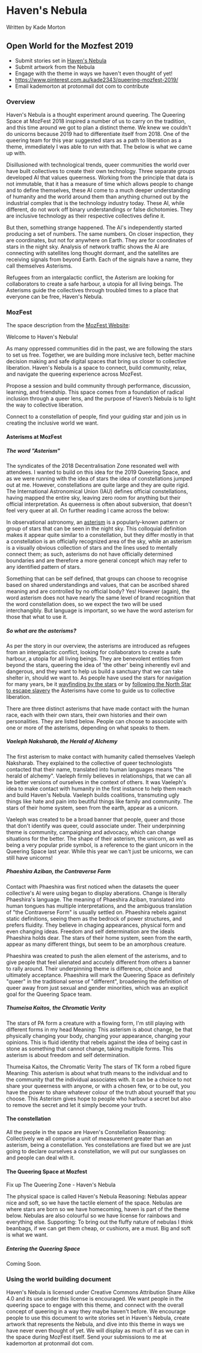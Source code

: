 # Haven's Nebula

Written by Kade Morton

## Open World for the Mozfest 2019
* Submit stories set in [Haven's Nebula]()
* Submit artwork from the Nebula
* Engage with the theme in ways we haven't even thought of yet!
* https://www.pinterest.com.au/kade2343/queering-mozfest-2019/
* Email kademorton at protonmail dot com to contribute

### Overview
Haven's Nebula is a thought experiment around queering. The Queering Space at MozFest 2018 inspired a number of us to carry on the tradition, and this time around we got to plan a distinct theme. We knew we couldn't do unicorns because 2019 had to differentiate itself from 2018. One of the queering team for this year suggested stars as a path to liberation as a theme, immediately I was able to run with that. The below is what we came up with.

Disillusioned with technological trends, queer communities the world over have built collectives to create their own technology. Three separate groups developed AI that values queerness. Working from the principle that data is not immutable, that it has a measure of time which allows people to change and to define themselves, these AI come to a much deeper understanding of humanity and the world around them than anything churned out by the industrial complex that is the technology industry today. These AI, while different, do not work off binary understandings or false dichotomies. They are inclusive technology as their respective collectives define it. 

But then, something strange happened. The AI's independently started producing a set of numbers. The same numbers. On closer inspection, they are coordinates, but not for anywhere on Earth. They are for coordinates of stars in the night sky. Analysis of network traffic shows the AI are connecting with satellites long thought dormant, and the satellites are receiving signals from beyond Earth. Each of the signals have a name, they call themselves Asterisms. 

Refugees from an intergalactic conflict, the Asterism are looking for collaborators to create a safe harbour, a utopia for all living beings. The Asterisms guide the collectives through troubled times to a place that everyone can be free, Haven's Nebula.

### MozFest

The space description from the [MozFest Website](https://www.mozillafestival.org/en/spaces/queering/):

Welcome to Haven's Nebula!

As many oppressed communities did in the past, we are following the stars to set us free. Together, we are building more inclusive tech, better machine decision making and safe digital spaces that bring us closer to collective liberation. Haven's Nebula is a space to connect, build community, relax, and navigate the queering experience across MozFest.

Propose a session and build community through performance, discussion, learning, and friendship. This space comes from a foundation of radical inclusion through a queer lens, and the purpose of Haven’s Nebula is to light the way to collective liberation.

Connect to a constellation of people, find your guiding star and join us in creating the inclusive world we want.

#### Asterisms at MozFest

##### The word "Asterism"

The syndicates of the 2018 Decentralisation Zone resonated well with attendees. I wanted to build on this idea for the 2019 Queering Space, and as we were running with the idea of stars the idea of constellations jumped out at me. However, constellations are quite large and they are quite rigid. The International Astronomical Union (IAU) defines official constellations, having mapped the entire sky, leaving zero room for anything but their official interpretation. As queerness is often about subversion, that doesn't feel very queer at all. On further reading I came across the below:

In observational astronomy, an [asterism](https://en.wikipedia.org/wiki/Asterism_%28astronomy%29) is a popularly-known pattern or group of stars that can be seen in the night sky. This colloquial definition makes it appear quite similar to a constellation, but they differ mostly in that a constellation is an officially recognized area of the sky, while an asterism is a visually obvious collection of stars and the lines used to mentally connect them; as such, asterisms do not have officially determined boundaries and are therefore a more general concept which may refer to any identified pattern of stars. 

Something that can be self defined, that groups can choose to recognise based on shared understandings and values, that can be ascribed shared meaning and are controlled by no official body? Yes! However (again), the word asterism does not have nearly the same level of brand recognition that the word constellation does, so we expect the two will be used interchangibly. But language is important, so we have the word asterism for those that what to use it.

##### So what are the asterisms?

As per the story in our overview, the asterisms are introduced as refugees from an intergalactic conflict, looking for collaborators to create a safe harbour, a utopia for all living beings. They are benevolent entities from beyond the stars, queering the idea of 'the other' being inherently evil and dangerous, and they want to help us build a sanctuary that we can take shelter in, should we want to. As people have used the stars for navigation for many years, be it [wayfinding by the stars](https://en.wikipedia.org/wiki/Polynesian_navigation#Navigation_by_the_stars) or by [following the North Star to escape slavery](https://www.voanews.com/a/escaped-slaves-followed-the-north-star-to-freedom-in-northern-states-and-canada-84249287/162640.html) the Asterisms have come to guide us to collective liberation. 

There are three distinct asterisms that have made contact with the human race, each with their own stars, their own histories and their own personalities. They are listed below. People can choose to associate with one or more of the asterisms, depending on what speaks to them.

##### Vaeleph Naksharab, the Herald of Alchemy
The first asterism to make contact with humanity called themselves Vaeleph Naksharab. They explained to the collective of queer technologists contacted that their name, translated into human languages means "the herald of alchemy". Vaeleph firmly believes in relationships, that we can all be better versions of ourselves in the context of others. It was Vaeleph's idea to make contact with humanity in the first instance to help them reach and build Haven's Nebula. Vaeleph builds coalitions, transmuting ugly things like hate and pain into beutiful things like family and community. The stars of their home system, seen from the earth, appear as a unicorn.

Vaeleph was created to be a broad banner that people, queer and those that don't identify was queer, could associate under. Their underpinning theme is community, campaigning and advocacy, which can change situations for the better. The shape of their asterism, the unicorn, as well as being a very popular pride symbol, is a reference to the giant unicorn in the Queering Space last year. While this year we can't just be unicorns, we can still have unicorns!

##### Phaeshira Aziban, the Contraverse Form
Contact with Phaeshira was first noticed when the datasets the queer collective's AI were using began to display aberations. Change is literally Phaeshira's language. The meaning of Phaeshira Aziban, translated into human tongues has multiple interpretations, and the ambiguous translation of "the Contraverse Form" is usually settled on. Phaeshira rebels against static definitions, seeing them as the bedrock of power structures, and prefers fluidity. They believe in chaging appearances, physical form and even changing ideas. Freedom and self determination are the ideals Phaeshira holds dear. The stars of their home system, seen from the earth, appear as many different things, but seem to be an amorphous creature.

Phaeshira was created to push the alien element of the asterisms, and to give people that feel alienated and accutely different from others a banner to rally around. Their underpinning theme is difference, choice and ultimately acceptance. Phaeshira will mark the Queering Space as definitely "queer" in the traditional sense of "different", broadening the definition of queer away from just sexual and gender minorities, which was an explicit goal for the Queering Space team.

##### Thumeisa Kaitos, the Chromatic Verity

The stars of PA form a creature with a flowing form, I'm still playing with different forms in my head
Meaning: This asterism is about change, be that physically changing your body, changing your appearance, changing your opinions. This is fluid identity that rebels against the idea of being cast in stone as something that cannot change, taking multiple forms. This asterism is about freedom and self determination.

Thumeisa Kaitos, the Chromatic Verity
The stars of TK form a robed figure
Meaning: This asterism is about what truth means to the individual and to the community that the individual associates with. It can be a choice to not share your queerness with anyone, or with a chosen few, or to be out, you have the power to share whatever colour of the truth about yourself that you choose. This Asterism gives hope to people who harbour a secret but also to remove the secret and let it simply become your truth.

#### The constellation
All the people in the space are Haven's Constellation
Reasoning: Collectively we all comprise a unit of measurement greater than an asterism, being a constellation. Yes constellations are fixed but we are just going to declare ourselves a constellation, we will put our sunglasses on and people can deal with it.

#### The Queering Space at Mozfest

Fix up
The Queering Zone - Haven's Nebula

The physical space is called Haven's Nebula
Reasoning: Nebulas appear nice and soft, so we have the tactile element of the space. Nebulas are where stars are born so we have homecoming, haven is part of the theme below. Nebulas are also colourful so we have license for rainbows and everything else.
Supporting: To bring out the fluffy nature of nebulas I think beanbags, if we can get them cheap, or cushions, are a must. Big and soft is what we want.

##### Entering the Queering Space

Coming Soon.

### Using the world building document

Haven's Nebula is licensed under Creative Commons Attribution Share Alike 4.0 and its use under this license is encouraged. We want people in the queering space to engage with this theme, and connect with the overall concept of queering in a way they maybe haven't before. We encourage people to use this document to write stories set in Haven's Nebula, create artwork that represents the Nebula, and dive into this theme in ways we have never even thought of yet. We will display as much of it as we can in the space during MozFest itself. Send your submissions to me at kademorton at protonmail dot com. 
